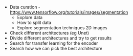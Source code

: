 - Data curation - https://www.tensorflow.org/tutorials/images/segmentation
  - Explore data
  - How to split data
  - Explore segmentation techniques 2D images
- Check different architectures (eg Unet)
- Divide different architectures and try to get results
- Search for transfer learning for the encoder
- Search how we can pick the best architecture 
